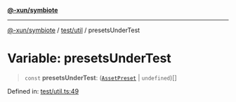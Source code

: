 [**@-xun/symbiote**](../../../README.md)

***

[@-xun/symbiote](../../../README.md) / [test/util](../README.md) / presetsUnderTest

# Variable: presetsUnderTest

> `const` **presetsUnderTest**: ([`AssetPreset`](../../../src/assets/enumerations/AssetPreset.md) \| `undefined`)[]

Defined in: [test/util.ts:49](https://github.com/Xunnamius/symbiote/blob/feca973a0a29b4194f5e9720a5df04c799f6fa94/test/util.ts#L49)
